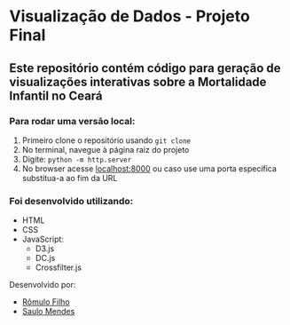 # Visualização de Dados - Projeto Final

## Este repositório contém código para geração de visualizações interativas sobre a __Mortalidade Infantil no Ceará__

### Para rodar uma versão local:
1. Primeiro clone o repositório usando `git clone` 
2. No terminal, navegue à página raiz do projeto
3. Digite: `python -m http.server`
4. No browser acesse [localhost:8000](localhost:8000) ou caso use uma porta específica substitua-a ao fim da URL

### Foi desenvolvido utilizando:
- HTML
- CSS
- JavaScript:
    - D3.js
    - DC.js
    - Crossfilter.js


Desenvolvido por:

- [Rômulo Filho](http://github.com/romulofff)
- [Saulo Mendes](http://github.com/saulomm)

